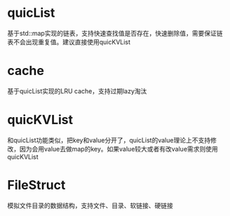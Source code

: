 # quicList
基于std::map实现的链表，支持快速查找值是否存在，快速删除值，需要保证链表不会出现重复值。建议直接使用quicKVList

# cache
基于quicList实现的LRU cache，支持过期lazy淘汰

# quicKVList 
和quicList功能类似，把key和value分开了，quicList的value理论上不支持修改，因为会用value去做map的key。如果value较大或者有改value需求则使用quicKVList

# FileStruct 
模拟文件目录的数据结构，支持文件、目录、软链接、硬链接
